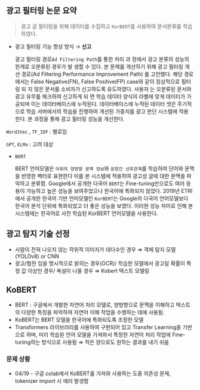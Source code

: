 ## 광고 필터링 논문 요약

> 광고 글 필터링을 위해 데이터를 수집하고 `KorBERT`를 사용하여 문서분류를 학습하였다.
>
- 광고 필터링 기능 향상 방식 → **신고**

  광고 필터링 경로`Ad Filtering Path`를 통한 처리 과
  정에서 광고 분류의 성능의 한계로 오분류된 경우가 발
  생할 수 있다. 본 문제를 개선하기 위해 광고 필터링 개선
  경로(Ad Filtering Performance Improvement Path)
  를 고안했다. 해당 경로에서는 False Negative(FN),
  False Positive(FP) case와 같이 정상적으로 필터링 되
  지 않은 문서를 소비자가 신고하도록 유도하였다. 사용자
  는 오분류된 문서와 광고 유무를 체크하여 신고하게 되
  면 학습 데이터 양식의 라벨에 맞게 데이터가 가
  공되며 이는 데이터베이스에 누적된다.
  데이터베이스에 누적된 데이터 셋은 주기적으로 학습
  서버에서의 학습을 진행하여 개선된
  가중치를 광고 판단 시스템에 적용
  한다. 본 과정을 통해 광고 필터링 성능을 개선한다.

`Word2Vec` , `TF_IDF`  : 별로임

`GPT`, `ELMo` : 고려 대상

- `BERT`

  BERT 언어모델은 `어휘의 양방향 문맥 정보`와 `문장간 선후관계`를 학습하여 단어와 문맥을 반영한 벡터로 표현한다 이를 본 시스템에 적용하여 광고성 글에 대한 문맥을 파악하고 분류함.
  Google에서 공개한 다국어 `BERT`는 Fine-tuning만으로도 여러 응용이 가능하고 높은 성능을 보여주었으나 한국어에 특화되지 않았다. 2019년 ETRI에서 공개한 한국어 기반 언어모델인 `KorBERT`는 Google의 다국어 언어모델보다 한국어 분석 단위에 특화되었고 더 좋은 성능을 보였다. 이러한 성능 차이로 인해 본 시스템에는 한국어로 사전 학습된 KorBERT 언어모델을 사용한다.


## 광고 탐지 기술 선정
- 사람이 전혀 나오지 않는 작위적 이미지가 대다수인 경우 ⇒ 객체 탐지 모델(YOLOv8) or CNN
- 광고/협찬 임을 명시적으로 밝히는 경우(OCR)/ 학습한 모델에서 광고일 확률이 특정 값 이상인 경우/ 욕설이 나올 경우 ⇒ Kobert 텍스트 모델링

## KoBERT
* BERT : 구글에서 개발한 자연어 처리 모델로, 양방향으로 문맥을 이해하고 텍스트의 다양한 특징을 파악하여 자연어 이해 작업을 수행하는 데에 사용됨.
* KoBERT는 BERT 모델을 한국어에 특화되도록 조정한 모델
* Transformers 라이브러리를 사용하여 구현되어 있고 Transfer Learning을 기반으로 하며, 미리 학습된 언어 모델을 가져와서 특정한 자연어 처리 작업에 Fine-tuning하는 방식으로 사용됨 ⇒ 적은 양으로도 원하는 결과를 내기 쉬움

### 문제 상황
* 04/19 - 구글 colab에서 KoBERT를 가져와 사용하는 도중 의존성 문제, tokenizer import 시 에러 발생함
